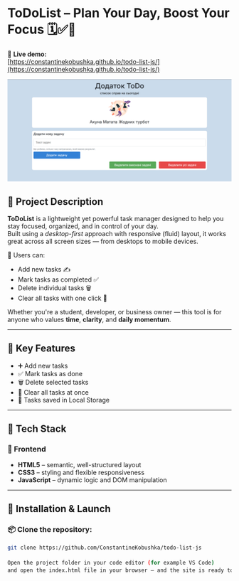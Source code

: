 # ToDoList – Plan Your Day, Boost Your Focus 🗓️✅🧠

🔗 **Live demo:**  
[https://constantinekobushka.github.io/todo-list-js/](https://constantinekobushka.github.io/todo-list-js/)

![ToDoList Preview](preview.png)

## 🔎 Project Description

**ToDoList** is a lightweight yet powerful task manager designed to help you stay focused, organized, and in control of your day.  
Built using a _desktop-first_ approach with responsive (fluid) layout, it works great across all screen sizes — from desktops to mobile devices.

📝 Users can:

- Add new tasks ✍️
- Mark tasks as completed ✅
- Delete individual tasks 🗑️
- Clear all tasks with one click 🔄

Whether you're a student, developer, or business owner — this tool is for anyone who values **time**, **clarity**, and **daily momentum**.

---

## 🌟 Key Features

- ➕ Add new tasks
- ✅ Mark tasks as done
- 🗑️ Delete selected tasks
- 🔄 Clear all tasks at once
- 💾 Tasks saved in Local Storage

---

## 🧰 Tech Stack

### 🔨 Frontend

- **HTML5** – semantic, well-structured layout
- **CSS3** – styling and flexible responsiveness
- **JavaScript** – dynamic logic and DOM manipulation

---

## 🚀 Installation & Launch

### 📦 Clone the repository:

```bash
git clone https://github.com/ConstantineKobushka/todo-list-js

Open the project folder in your code editor (for example VS Code)
and open the index.html file in your browser — and the site is ready to view.
```
